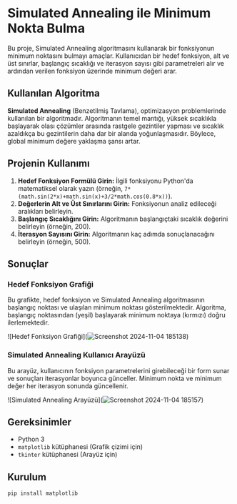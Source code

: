 # Simulated Annealing ile Minimum Nokta Bulma

Bu proje, Simulated Annealing algoritmasını kullanarak bir fonksiyonun minimum noktasını bulmayı amaçlar. Kullanıcıdan bir hedef fonksiyon, alt ve üst sınırlar, başlangıç sıcaklığı ve iterasyon sayısı gibi parametreleri alır ve ardından verilen fonksiyon üzerinde minimum değeri arar.

## Kullanılan Algoritma

**Simulated Annealing** (Benzetilmiş Tavlama), optimizasyon problemlerinde kullanılan bir algoritmadır. Algoritmanın temel mantığı, yüksek sıcaklıkla başlayarak olası çözümler arasında rastgele gezintiler yapması ve sıcaklık azaldıkça bu gezintilerin daha dar bir alanda yoğunlaşmasıdır. Böylece, global minimum değere yaklaşma şansı artar.

## Projenin Kullanımı

1. **Hedef Fonksiyon Formülü Girin:** İlgili fonksiyonu Python'da matematiksel olarak yazın (örneğin, `7*(math.sin(2*x)+math.sin(x)+3/2*math.cos(0.8*x))`).
2. **Değerlerin Alt ve Üst Sınırlarını Girin:** Fonksiyonun analiz edileceği aralıkları belirleyin.
3. **Başlangıç Sıcaklığını Girin:** Algoritmanın başlangıçtaki sıcaklık değerini belirleyin (örneğin, 200).
4. **İterasyon Sayısını Girin:** Algoritmanın kaç adımda sonuçlanacağını belirleyin (örneğin, 500).

## Sonuçlar

### Hedef Fonksiyon Grafiği
Bu grafikte, hedef fonksiyon ve Simulated Annealing algoritmasının başlangıç noktası ve ulaşılan minimum noktası gösterilmektedir. Algoritma, başlangıç noktasından (yeşil) başlayarak minimum noktaya (kırmızı) doğru ilerlemektedir.

![Hedef Fonksiyon Grafiği](![Screenshot 2024-11-04 185138](https://github.com/user-attachments/assets/7ba48a39-dd6f-415f-97b6-b0add39c083c))

### Simulated Annealing Kullanıcı Arayüzü
Bu arayüz, kullanıcının fonksiyon parametrelerini girebileceği bir form sunar ve sonuçları iterasyonlar boyunca günceller. Minimum nokta ve minimum değer her iterasyon sonunda güncellenir.

![Simulated Annealing Arayüzü](![Screenshot 2024-11-04 185157](https://github.com/user-attachments/assets/c8e6d6ec-b549-4902-9df3-ba6ae3a746d8))

## Gereksinimler

- Python 3
- `matplotlib` kütüphanesi (Grafik çizimi için)
- `tkinter` kütüphanesi (Arayüz için)

## Kurulum

```bash
pip install matplotlib






